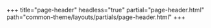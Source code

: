 +++
title="page-header"
headless="true"
partial="page-header.html"
path="common-theme/layouts/partials/page-header.html"
+++


